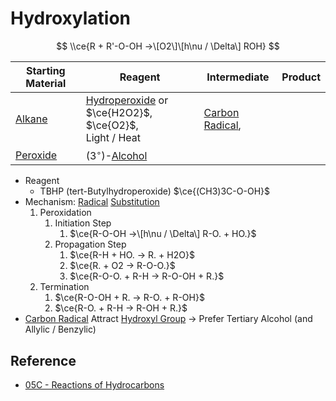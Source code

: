 # Hydroxylation

$$
\\ce{R + R'-O-OH ->\[O2\]\[h\nu / \Delta\] ROH}
$$

|Starting Material|Reagent|Intermediate|Product|
|-----------------|-------|------------|-------|
|[Alkane](../../Functional%20Group/Alkyl%20Group.md)|[Hydroperoxide](../../Functional%20Group/Hydroperoxy%20Group.md) or $\ce{H2O2}$,<br>$\ce{O2}$,<br>Light / Heat|[Carbon Radical](../Reaction%20Component/Carbon%20Radical.md),<br>
[Peroxide](../../Functional%20Group/Peroxy%20Group.md)|($3^{\circ}$)-[Alcohol](../../Functional%20Group/Hydroxyl%20Group.md)|

* Reagent
  * TBHP (tert-Butylhydroperoxide) $\ce{(CH3)3C-O-OH}$
* Mechanism: [Radical](../Reaction%20Component/Free%20Radical.md) [Substitution](../Classification%20of%20Organic%20Reaction/Substitution%20Reaction.md)
  1. Peroxidation
     1. Initiation Step
        1. $\ce{R-O-OH ->\[h\nu / \Delta\] R-O. + HO.}$
     1. Propagation Step
        1. $\ce{R-H + HO. -> R. + H2O}$
        1. $\ce{R. + O2 -> R-O-O.}$
        1. $\ce{R-O-O. + R-H -> R-O-OH + R.}$
  1. Termination
     1. $\ce{R-O-OH + R. -> R-O. + R-OH}$
     1. $\ce{R-O. + R-H -> R-OH + R.}$
* [Carbon Radical](../Reaction%20Component/Carbon%20Radical.md) Attract [Hydroxyl Group](../../Functional%20Group/Hydroxyl%20Group.md) → Prefer Tertiary Alcohol (and Allylic / Benzylic)

## Reference

* [05C - Reactions of Hydrocarbons](../../../../../00%20-%20Summary/SCCH134%20-%20Organic%20Chemistry%20for%20Medical%20Science/05C%20-%20Reactions%20of%20Hydrocarbons.md)

